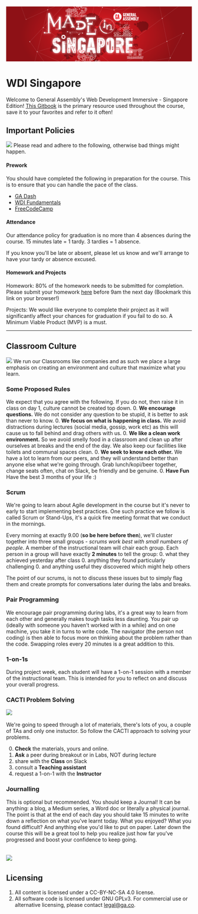 ![GA Logo](./_assets/ga_made_in_singapore.png)
# WDI Singapore

Welcome to General Assembly's Web Development Immersive - Singapore Edition!
[This Gitbook](https://jeremiahalex.gitbooks.io/wdi-sg/content/) is the primary resource used throughout the course, save it to your favorites and refer to it often!

## Important Policies
![](http://assets.amuniversal.com/4cb86c006cba01301d46001dd8b71c47)
Please read and adhere to the following, otherwise bad things might happen.

#### Prework
You should have completed the following in preparation for the course. This is to ensure that you can handle the pace of the class.

* [GA Dash](https://dash.generalassemb.ly/)
* [WDI Fundamentals](http://fundamentals.generalassemb.ly/)
* [FreeCodeCamp](http://www.freecodecamp.com/)

#### Attendance
Our attendance policy for graduation is no more than 4 absences during the
course. 15 minutes late = 1 tardy. 3 tardies = 1 absence.

If you know you'll be late or absent, please let us know and we'll arrange
to have your tardy or absence excused.

#### Homework and Projects
Homework: 80% of the homework needs to be submitted for completion. Please submit your homework [here](https://goo.gl/forms/zsSYoGd0c6NMhPrz2) before 9am the next day (Bookmark this link on your browser!)

Projects:  We would like everyone to complete their project as it will significantly affect your chances for graduation if you fail to do so. A Minimum Viable Product (MVP) is a must.

---
## Classroom Culture

![](http://assets.amuniversal.com/eddf14e06d5101301d7a001dd8b71c47)
We run our Classrooms like companies and as such we place a large emphasis on creating an environment and culture that maximize what you learn.

### Some Proposed Rules
We expect that you agree with the following. If you do not, then raise it in class on day 1, culture cannot be created top down.
0. __We encourage questions.__ We do not consider any question to be stupid, it is better to ask than never to know.
0. __We focus on what is happening in class.__ We avoid distractions during lectures (social media, gossip, work etc) as this will cause us to fall behind and drag others with us.
0. __We like a clean work environment.__ So we avoid smelly food in a classroom and clean up after ourselves at breaks and the end of the day. We also keep our facilities like toilets and communal spaces clean.
0. __We seek to know each other.__ We have a lot to learn from our peers, and they will understand better than anyone else what we're going through. Grab lunch/kopi/beer together, change seats often, chat on Slack, be friendly and be genuine.
0. __Have Fun__ Have the best 3 months of your life :)

### Scrum
We're going to learn about Agile development in the course but it's never to early to start implementing best practices. One such practice we follow is called Scrum or Stand-Ups, it's a quick fire meeting format that we conduct in the mornings.

Every morning at exactly 9.00 (__so be here before then__), we'll cluster together into three small groups - _scrums work best with small numbers of people_. A member of the instructional team will chair each group. Each person in a group will have exactly __2 minutes__ to tell the group:
0. what they achieved yesterday after class
0. anything they found particularly challenging
0. and anything useful they discovered which might help others

The point of our scrums, is not to discuss these issues but to simply flag them and create prompts for conversations later during the labs and breaks.

### Pair Programming
We encourage pair programming during labs, it's a great way to learn from each other and generally makes tough tasks less daunting. You pair up (ideally with someone you haven't worked with in a while) and on one machine, you take it in turns to write code. The navigator (the person not coding) is then able to focus more on thinking about the problem rather than the code. Swapping roles every 20 minutes is a great addition to this.

### 1-on-1s
During project week, each student will have a 1-on-1 session with a member of the instructional team. This is intended for you to reflect on and discuss your overall progress.

### CACTI Problem Solving
![](http://vignette3.wikia.nocookie.net/finalfantasy/images/0/09/Cactuar_FFX.png/revision/latest?cb=20130928021923)

We're going to speed through a lot of materials, there's lots of you, a couple of TAs and only one instuctor. So follow the CACTI approach to solving your problems.

0. __Check__ the materials, yours and online.
0. __Ask__ a peer during breakout or in Labs, NOT during lecture
0. share with the __Class__ on Slack
0. consult a __Teaching assistant__
0. request a 1-on-1 with the __Instructor__

### Journalling
This is optional but recommended. You should keep a Journal! It can be anything: a blog, a Medium series, a Word doc or literally a physical journal. The point is that at the end of each day you should take 15 minutes to write down a reflection on what you've learnt today. What you enjoyed? What you found difficult? And anything else you'd like to put on paper. Later down the course this will be a great tool to help you realize just how far you've progressed and boost your confidence to keep going.

![](http://assets.amuniversal.com/22a5ace06d6501301d80001dd8b71c47)
---
## Licensing
1. All content is licensed under a CC-BY-NC-SA 4.0 license.
2. All software code is licensed under GNU GPLv3. For commercial use or alternative licensing, please contact legal@ga.co.
